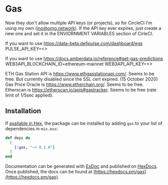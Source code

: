 # Gas
Now they don't allow multiple API keys (or projects), so for CircleCI I'm using my own (ino@omg.network). If the API key ever expires, just create a new one and set it in the ENVIORNMENT VARIABLES section of CirleCI.

If you want to use https://data-beta.defipulse.com/dashboard/egs 
PULSE_API_KEY=<>

If you want to use https://docs.amberdata.io/reference#get-gas-predictions
WEB3API_BLOCKCHAIN_ID=ethereum-mainnet 
WEB3API_API_KEY=<>


ETH Gas Station API is https://www.ethgasstationapi.com/. Seems to be free. But currently disabled since the SSL cert expired. (15 October 2020)
Gas Price Oracle is https://www.etherchain.org/. Seems to be free.
Etherscan is https://etherscan.io/apis#gastracker. Seems to be free (rate limit of 1/5sec applied).

## Installation

If [available in Hex](https://hex.pm/docs/publish), the package can be installed
by adding `gas` to your list of dependencies in `mix.exs`:

```elixir
def deps do
  [
    {:gas, "~> 0.1.0"}
  ]
end
```

Documentation can be generated with [ExDoc](https://github.com/elixir-lang/ex_doc)
and published on [HexDocs](https://hexdocs.pm). Once published, the docs can
be found at [https://hexdocs.pm/gas](https://hexdocs.pm/gas).

